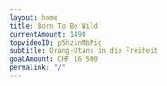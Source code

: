 ```yaml
---
layout: home
title: Born To Be Wild
currentAmount: 1490
topvideoID: p5hzsnMbPig
subtitle: Orang-Utans in die Freiheit
goalAmount: CHF 16'500
permalink: "/"
---
```

